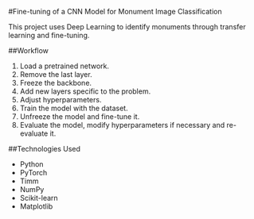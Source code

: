 #Fine-tuning of a CNN Model for Monument Image Classification

This project uses Deep Learning to identify monuments through transfer learning and fine-tuning.

##Workflow
1. Load a pretrained network.
2. Remove the last layer.
3. Freeze the backbone.
4. Add new layers specific to the problem.
5. Adjust hyperparameters.
6. Train the model with the dataset.
7. Unfreeze the model and fine-tune it.
8. Evaluate the model, modify hyperparameters if necessary and re-evaluate it.

##Technologies Used
- Python
- PyTorch
- Timm
- NumPy
- Scikit-learn
- Matplotlib
